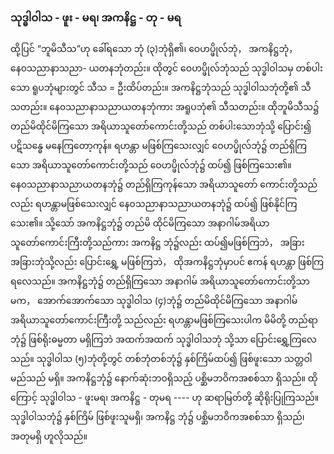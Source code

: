 ### သုဒ္ဓါဝါသ - ဖူး - မရ၊ အကနိဋ္ဌ - တု - မရ

ထို့ပြင် “ဘူမိသီသ”ဟု ခေါ်ရသော ဘုံ (၃)ဘုံရှိ၏၊ ဝေဟပ္ဖိုလ်ဘုံ， အကနိဋ္ဌဘုံ， နေ၀သညာနာသညာ-
ယတနဘုံတည်း။ ထိုတွင် ဝေဟပ္ဖိုလ်ဘုံသည် သုဒ္ဓါဝါသမှ တစ်ပါးသော ရူပဘုံများတွင် သီသ = ဦးထိပ်တည်း။
အကနိဋ္ဌဘုံသည် သုဒ္ဓါဝါသဘုံတို့၏ သီသတည်း။ နေ၀သညာနာသညာယတနဘုံကား အရူပဘုံ၏ သီသတည်း။
ထိုဘူမိသီသ၌ တည်မိထိုင်မိကြသော အရိယာသူတော်ကောင်းတို့သည် တစ်ပါးသောဘုံသို့ ပြောင်း၍ ပဋိသန္ဓေ
မနေကြတော့ကုန်။ ရဟန္တာ မဖြစ်ကြသေးလျှင် ဝေဟပ္ဖိုလ်ဘုံ၌ တည်ရှိကြသော အရိယာသူတော်ကောင်းတို့သည်
ဝေဟပ္ဖိုလ်ဘုံ၌ ထပ်၍ ဖြစ်ကြသေး၏။ နေ၀သညာနာသညာယတနဘုံ၌ တည်ရှိကြကုန်သော အရိယာသူတော်
ကောင်းတို့သည်လည်း ရဟန္တာမဖြစ်သေးလျှင် နေ၀သညာနာသညာယတနဘုံ၌ ထပ်၍ ဖြစ်နိုင်ကြသေး၏။
သို့သော် အကနိဋ္ဌဘုံ၌ တည်မိ ထိုင်မိကြသော အနာဂါမ်အရိယာ သူတော်ကောင်းကြီးတို့သည်ကား အကနိဋ္ဌ
ဘုံ၌လည်း ထပ်၍မဖြစ်ကြဘဲ， အခြားအခြားဘုံသို့လည်း ပြောင်းရွှေ့ မဖြစ်ကြဘဲ， ထိုအကနိဋ္ဌဘုံမှာပင် ဧကန်
ရဟန္တာ ဖြစ်ကြရလေသည်။ အကနိဋ္ဌဘုံ၌ တည်ရှိကြသော အနာဂါမ် အရိယာသူတော်ကောင်းတို့သာမက，
အောက်အောက်သော သုဒ္ဓါဝါသ (၄)ဘုံ၌ တည်မိထိုင်မိကြသော အနာဂါမ် အရိယာသူတော်ကောင်းကြီးတို့
သည်လည်း ရဟန္တာမဖြစ်ကြသေးပါက မိမိတို့ တည်ရာဘုံ၌ ဖြစ်ရိုးဓမ္မတာ မရှိကြဘဲ အထက်အထက် သုဒ္ဓါဝါသဘုံ
သို့သာ ပြောင်းရွှေ့ကြလေသည်။ သုဒ္ဓါဝါသ (၅)ဘုံတို့တွင် တစ်ဘုံတစ်ဘုံ၌ နှစ်ကြိမ်ထပ်၍ ဖြစ်ဖူးသော သတ္တဝါ
မည်သည် မရှိ။ အကနိဋ္ဌဘုံ၌ နောက်ဆုံးဘ၀ရှိသည့် ပစ္ဆိမဘဝိကအစစ်သာ ရှိသည်။ ထိုကြောင့် သုဒ္ဓါဝါသ -
ဖူးမရ၊ အကနိဋ္ဌ - တုမရ ---- ဟု ဆရာမြတ်တို့ ဆိုရိုးပြုကြသည်။ သုဒ္ဓါဝါသဘုံ၌ နှစ်ကြိမ် ဖြစ်ဖူးသူမရှိ၊ အကနိဋ္ဌ
ဘုံ၌ ပစ္ဆိမဘဝိကအစစ်သာ ရှိသည်၊ အတုမရှိ ဟူလိုသည်။
